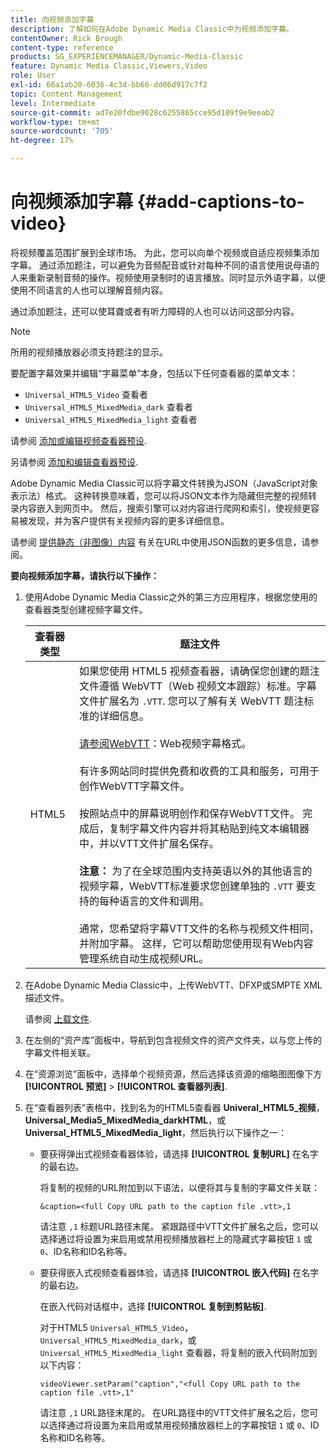 ```yaml
---
title: 向视频添加字幕
description: 了解如何在Adobe Dynamic Media Classic中为视频添加字幕。
contentOwner: Rick Brough
content-type: reference
products: SG_EXPERIENCEMANAGER/Dynamic-Media-Classic
feature: Dynamic Media Classic,Viewers,Video
role: User
exl-id: 66a1ab20-6036-4c3d-bb66-dd06d917c7f2
topic: Content Management
level: Intermediate
source-git-commit: ad7e20fdbe9028c6255865cce95d109f9e9eeab2
workflow-type: tm+mt
source-wordcount: '705'
ht-degree: 17%

---
```


# 向视频添加字幕 {#add-captions-to-video}

将视频覆盖范围扩展到全球市场。 为此，您可以向单个视频或自适应视频集添加字幕。 通过添加题注，可以避免为音频配音或针对每种不同的语言使用说母语的人来重新录制音频的操作。视频使用录制时的语言播放。同时显示外语字幕，以便使用不同语言的人也可以理解音频内容。

通过添加题注，还可以使耳聋或者有听力障碍的人也可以访问这部分内容。

>[!NOTE]
>
>所用的视频播放器必须支持题注的显示。

要配置字幕效果并编辑“字幕菜单”本身，包括以下任何查看器的菜单文本：

* `Universal_HTML5_Video` 查看者
* `Universal_HTML5_MixedMedia_dark` 查看者
* `Universal_HTML5_MixedMedia_light` 查看者

请参阅 [添加或编辑视频查看器预设](previewing-videos-video-viewer.md#adding_or_editing_a_video_viewer_preset).

另请参阅 [添加和编辑查看器预设](application-setup.md#adding_and_editing_viewer_presets).

Adobe Dynamic Media Classic可以将字幕文件转换为JSON（JavaScript对象表示法）格式。 这种转换意味着，您可以将JSON文本作为隐藏但完整的视频转录内容嵌入到网页中。 然后，搜索引擎可以对内容进行爬网和索引，使视频更容易被发现，并为客户提供有关视频内容的更多详细信息。

请参阅 [提供静态（非图像）内容](https://experienceleague.adobe.com/en/docs/dynamic-media-developer-resources/image-serving-api/image-serving-api/c-serving-static-nonimage-contents#image-serving-api) 有关在URL中使用JSON函数的更多信息，请参阅。

**要向视频添加字幕，请执行以下操作：**

1. 使用Adobe Dynamic Media Classic之外的第三方应用程序，根据您使用的查看器类型创建视频字幕文件。

   | 查看器类型 | 题注文件 |
   |--- |--- |
   | HTML5 | 如果您使用 HTML5 视频查看器，请确保您创建的题注文件遵循 WebVTT（Web 视频文本跟踪）标准。字幕文件扩展名为 `.VTT`. 您可以了解有关 WebVTT 题注标准的详细信息。<br><br>[请参阅WebVTT](https://w3c.github.io/webvtt/)：Web视频字幕格式。 <br><br>有许多网站同时提供免费和收费的工具和服务，可用于创作WebVTT字幕文件。 <br><br>按照站点中的屏幕说明创作和保存WebVTT文件。 完成后，复制字幕文件内容并将其粘贴到纯文本编辑器中，并以VTT文件扩展名保存。 <br><br><b>注意：</b> 为了在全球范围内支持英语以外的其他语言的视频字幕，WebVTT标准要求您创建单独的 `.VTT` 要支持的每种语言的文件和调用。 <br><br>通常，您希望将字幕VTT文件的名称与视频文件相同，并附加字幕。 这样，它可以帮助您使用现有Web内容管理系统自动生成视频URL。 |

1. 在Adobe Dynamic Media Classic中，上传WebVTT、DFXP或SMPTE XML描述文件。

   请参阅 [上载文件](uploading-files.md#uploading_files).

1. 在左侧的“资产库”面板中，导航到包含视频文件的资产文件夹，以与您上传的字幕文件相关联。
1. 在“资源浏览”面板中，选择单个视频资源，然后选择该资源的缩略图图像下方 **[!UICONTROL 预览]** > **[!UICONTROL 查看器列表]**.
1. 在“查看器列表”表格中，找到名为的HTML5查看器 **Univeral_HTML5_视频**， **Universal_Media5_MixedMedia_darkHTML**，或 **Universal_HTML5_MixedMedia_light**，然后执行以下操作之一：

   * 要获得弹出式视频查看器体验，请选择 **[!UICONTROL 复制URL]** 在名字的最右边。

     将复制的视频的URL附加到以下语法，以便将其与复制的字幕文件关联：

     `&caption=<full Copy URL path to the caption file .vtt>,1`

     请注意 `,1` 标题URL路径末尾。 紧跟路径中VTT文件扩展名之后，您可以选择通过将设置为来启用或禁用视频播放器栏上的隐藏式字幕按钮 `1` 或 `0`、ID名称和ID名称等。

   * 要获得嵌入式视频查看器体验，请选择 **[!UICONTROL 嵌入代码]** 在名字的最右边。

     在嵌入代码对话框中，选择 **[!UICONTROL 复制到剪贴板]**.

     对于HTML5 `Universal_HTML5_Video`， `Universal_HTML5_MixedMedia_dark`，或 `Universal_HTML5_MixedMedia_light` 查看器，将复制的嵌入代码附加到以下内容：

     `videoViewer.setParam("caption","<full Copy URL path to the caption file .vtt>,1"`

     请注意 `,1` URL路径末尾的。 在URL路径中的VTT文件扩展名之后，您可以选择通过将设置为来启用或禁用视频播放器栏上的字幕按钮 `1` 或 `0`、ID名称和ID名称等。
